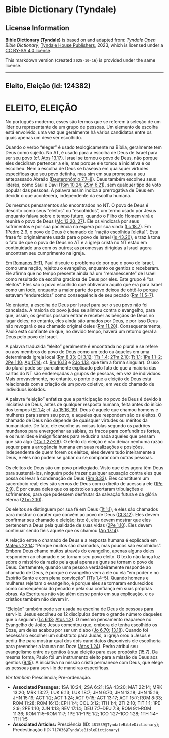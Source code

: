 # Bible Dictionary (Tyndale)

## License Information

**Bible Dictionary (Tyndale)** is based on and adapted from: _Tyndale Open Bible Dictionary_, [Tyndale House Publishers](https://tyndaleopenresources.com/), 2023, which is licensed under a [CC BY-SA 4.0 license](https://creativecommons.org/licenses/by-sa/4.0/legalcode.en).

This markdown version (created `2025-10-16`) is provided under the same license.



--------------------------------

## Eleito, Eleição (id: 124382)

ELEITO, ELEIÇÃO
===============

No português moderno, esses são termos que se referem à seleção de um líder ou representante de um grupo de pessoas. Um elemento de escolha está envolvido, uma vez que geralmente há vários candidatos entre os quais apenas um deve ser escolhido.

Quando o verbo “eleger” é usado teologicamente na Bíblia, geralmente tem Deus como sujeito. No AT, é usado para a escolha de Deus de Israel para ser seu povo (cf. [Atos 13\.17](https://ref.ly/Acts13:17)). Israel se tornou o povo de Deus, não porque eles decidiram pertencer a ele, mas porque ele tomou a iniciativa e os escolheu. Nem a escolha de Deus se baseava em quaisquer virtudes específicas que seu povo detinha, mas sim em sua promessa a seu antepassado Abraão ([Deuteronômio 7\.7–8](https://ref.ly/Deut7:7-Deut7:8)). Deus também escolheu seus líderes, como Saul e Davi ([1Sm 10\.24](https://ref.ly/1Sam10:24); [2Sm 6\.21](https://ref.ly/2Sam6:21)), sem qualquer tipo de voto popular das pessoas. A palavra assim indica a prerrogativa de Deus em decidir o que acontecerá, independente da escolha humana.

Os mesmos pensamentos são encontrados no NT. O povo de Deus é descrito como seus “eleitos” ou “escolhidos”, um termo usado por Jesus enquanto falava sobre o tempo futuro, quando o Filho do Homem virá e reunirá o povo de Deus ([Mc 13\.20, 27](https://ref.ly/Mark13:20)). Ele os vindicará por seus sofrimentos e por sua paciência na espera por sua vinda ([Lc 18\.7](https://ref.ly/Luke18:7)). Em [1Pedro 2\.9](https://ref.ly/1Pet2:9), o povo de Deus é chamado de “nação escolhida \[eleita]”. Esta frase foi originalmente usada para o povo de Israel ([Is 43\.20](https://ref.ly/Isa43:20)), e traz à tona o fato de que o povo de Deus no AT e a igreja cristã no NT estão em continuidade uns com os outros; as promessas dirigidas a Israel agora encontram seu cumprimento na igreja.

Em [Romanos 9–11](https://ref.ly/Rom9:1-Rom11:36), Paul discute o problema de por que o povo de Israel, como uma nação, rejeitou o evangelho, enquanto os gentios o receberam. Ele afirma que no tempo presente ainda há um “remanescente” de Israel como resultado da escolha graciosa de Deus por eles. Este grupo é “os eleitos”. Eles são o povo escolhido que obtiveram aquilo que era para Israel como um todo, enquanto a maior parte do povo deixou de obtê\-lo porque estavam “endurecidos” como consequência de seu pecado ([Rm 11\.5–7](https://ref.ly/Rom11:5-Rom11:7)).

No entanto, a escolha de Deus por Israel para ser o seu povo não foi cancelada. A maioria do povo judeu se alinhou contra o evangelho, para que, assim, os gentios possam entrar e receber as bênçãos de Deus no lugar deles; no entanto, eles ainda são amados por Deus, e por isso Deus não revogará o seu chamado original deles ([Rm 11\.28](https://ref.ly/Rom11:28)). Consequentemente, Paulo está confiante de que, no devido tempo, haverá um retorno geral a Deus pelo povo de Israel.

A palavra traduzida “eleito” geralmente é encontrada no plural e se refere ou aos membros do povo de Deus como um todo ou àqueles em uma determinada igreja local ([Rm 8\.33](https://ref.ly/Rom8:33); [Cl 3\.12](https://ref.ly/Col3:12); [1Ts 1\.4](https://ref.ly/1Thess1:4); [2Tm 2\.10](https://ref.ly/2Tim2:10); [Tt 1\.1](https://ref.ly/Titus1:1); [1Pe 1\.1–2](https://ref.ly/1Pet1:1-1Pet1:2); [2Pe 1\.10](https://ref.ly/2Pet1:10); [Ap 17\.14](https://ref.ly/Rev17:14); cf. [Rm 16\.13](https://ref.ly/Rom16:13) e [2Jo 1\.13](https://ref.ly/2John1:13), que têm a forma singular). O uso do plural pode ser parcialmente explicado pelo fato de que a maioria das cartas do NT são endereçadas a grupos de pessoas, em vez de indivíduos. Mais provavelmente, no entanto, o ponto é que a eleição de Deus está relacionada com a criação de um povo coletivo, em vez do chamado de indivíduos isolados.

A palavra “eleição” enfatiza que a participação no povo de Deus é devido à iniciativa de Deus, antes de qualquer resposta humana, feita antes do início dos tempos ([Ef 1\.4](https://ref.ly/Eph1:4); cf. [Jo 15\.16, 19](https://ref.ly/John15:16)). Deus é aquele que chamou homens e mulheres para serem seu povo, e aqueles que respondem são os eleitos. O chamado de Deus não depende de quaisquer virtudes ou méritos da humanidade. De fato, ele escolhe as coisas tolas segundo os padrões mundanos para envergonhar as sábias, os fracos para confundir os fortes, e os humildes e insignificantes para reduzir a nada aqueles que pensam que são algo ([1Co 1\.27–28](https://ref.ly/1Cor1:27-1Cor1:28)). O efeito da eleição é não deixar nenhuma razão sequer para a arrogância humana em suas realizações e posições. Independente de quem forem os eleitos, eles devem tudo inteiramente a Deus, e eles não podem se gabar ou se comparar com outras pessoas.

Os eleitos de Deus são um povo privilegiado. Visto que eles agora têm Deus para sustentá\-los, ninguém pode trazer qualquer acusação contra eles que possa os levar à condenação de Deus ([Rm 8\.33](https://ref.ly/Rom8:33)). Eles constituem um sacerdócio real; eles são servos de Deus com o direito de acesso a ele ([1Pe 2\.9](https://ref.ly/1Pet2:9)). É por causa deles que os apóstolos suportaram tribulações e sofrimentos, para que pudessem desfrutar da salvação futura e da glória eterna ([2Tm 2\.10](https://ref.ly/2Tim2:10)).

Os eleitos se distinguem por sua fé em Deus ([Tt 1\.1](https://ref.ly/Titus1:1)), e eles são chamados para mostrar o caráter que convém ao povo de Deus ([Cl 3\.12](https://ref.ly/Col3:12)). Eles devem confirmar seu chamado e eleição; isto é, eles devem mostrar que eles pertencem a Deus pela qualidade de suas vidas ([2Pe 1\.10](https://ref.ly/2Pet1:10)). Eles devem continuar sendo fiéis àquele que os chamou ([Ap 17\.14](https://ref.ly/Rev17:14)).

A relação entre o chamado de Deus e a resposta humana é explicada em [Mateus 22\.14](https://ref.ly/Matt22:14): “Porque muitos são chamados, mas poucos são escolhidos”. Embora Deus chame muitos através do evangelho, apenas alguns deles respondem ao chamado e se tornam seu povo eleito. O texto não lança luz sobre o mistério da razão pela qual apenas alguns se tornam o povo de Deus. Certamente, quando uma pessoa verdadeiramente responde ao chamado de Deus, é porque o evangelho vem a ele ou ela “em poder e no Espírito Santo e com plena convicção” ([1Ts 1\.4–5](https://ref.ly/1Thess1:4-1Thess1:5)). Quando homens e mulheres rejeitam o evangelho, é porque eles se tornaram endurecidos como consequência do pecado e pela sua confiança em suas próprias obras. As Escrituras não vão além desse ponto em sua explicação, e os cristãos também não devem ir.

“Eleição” também pode ser usada na escolha de Deus de pessoas para servi\-lo. Jesus escolheu os 12 discípulos dentre o grande número daqueles que o seguiam ([Lc 6\.13](https://ref.ly/Luke6:13); [Atos 1\.2](https://ref.ly/Acts1:2)). O mesmo pensamento reaparece no Evangelho de João; Jesus comentou que, embora ele tenha escolhido os Doze, um deles acabou por ser um diabo ([Jo 6\.70](https://ref.ly/John6:70); [13\.18](https://ref.ly/John13:18)). Quando foi necessário escolher um substituto para Judas, a igreja orou a Jesus e pediu\-lhe para mostrar qual dos dois candidatos disponíveis ele escolheria para preencher a lacuna nos Doze ([Atos 1\.24](https://ref.ly/Acts1:24)). Pedro atribui seu evangelismo entre os gentios à sua eleição para esse propósito ([15\.7](https://ref.ly/Acts15:7)). Da mesma forma, Paulo foi um instrumento eleito para a missão de Deus aos gentios ([9\.15](https://ref.ly/Acts9:15)). A iniciativa na missão cristã permanece com Deus, que elege as pessoas para servi\-lo de maneiras específicas.

*Ver também* Presciência; Pre\-ordenação.

* **Associated Passages:** 1SA 10:24; 2SA 6:21; ISA 43:20; MAT 22:14; MRK 13:20; MRK 13:27; LUK 6:13; LUK 18:7; JHN 6:70; JHN 13:18; JHN 15:16; JHN 15:19; ACT 1:2; ACT 1:24; ACT 9:15; ACT 13:17; ACT 15:7; ROM 8:33; ROM 11:28; ROM 16:13; EPH 1:4; COL 3:12; 1TH 1:4; 2TI 2:10; TIT 1:1; 1PE 2:9; 2PE 1:10; 2JN 1:13; REV 17:14; DEU 7:7–DEU 7:8; ROM 9:1–ROM 11:36; ROM 11:5–ROM 11:7; 1PE 1:1–1PE 1:2; 1CO 1:27–1CO 1:28; 1TH 1:4–1TH 1:5
* **Associated Articles:** Presciência (ID: `481539@TyndaleBibleDictionary`); Predestinação (ID: `717036@TyndaleBibleDictionary`)

